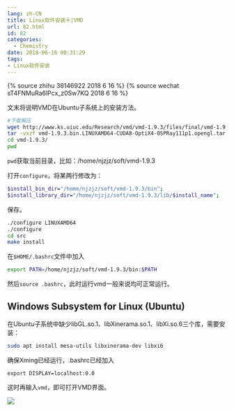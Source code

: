 ```yaml
---
lang: zh-CN
title: Linux软件安装④|VMD
url: 82.html
id: 82
categories:
  - Chemistry
date: 2018-06-16 00:31:29
tags:
- Linux软件安装
---
```


{% source zhihu 38146922 2018 6 16 %}
{% source wechat sT4FNMuRa6lPcx_z0Sw7KQ 2018 6 16 %}

文末将说明VMD在Ubuntu子系统上的安装方法。
<!--more-->

```sh
#下载解压
wget http://www.ks.uiuc.edu/Research/vmd/vmd-1.9.3/files/final/vmd-1.9.3.bin.LINUXAMD64-CUDA8-OptiX4-OSPRay111p1.opengl.tar.gz
tar -vxzf vmd-1.9.3.bin.LINUXAMD64-CUDA8-OptiX4-OSPRay111p1.opengl.tar.gz
cd vmd-1.9.3/
pwd
```

`pwd`获取当前目录，比如：/home/njzjz/soft/vmd-1.9.3

打开`configure`，将某两行修改为：

```sh
$install_bin_dir="/home/njzjz/soft/vmd-1.9.3/bin";
$install_library_dir="/home/njzjz/soft/vmd-1.9.3/lib/$install_name";
```

保存。

```sh
./configure LINUXAMD64
./configure
cd src
make install
```

在`$HOME/.bashrc`文件中加入

```sh
export PATH=/home/njzjz/soft/vmd-1.9.3/bin:$PATH
```

然后`source .bashrc`，此时运行vmd一般来说均可正常运行。

Windows Subsystem for Linux (Ubuntu)
------------------------------------

在Ubuntu子系统中缺少libGL.so.1、libXinerama.so.1、libXi.so.6三个库，需要安装：

```sh
sudo apt install mesa-utils libxinerama-dev libxi6
```

确保Xming已经运行，.bashrc已经加入

```
export DISPLAY=localhost:0.0
```

这时再输入`vmd`，即可打开VMD界面。

![](https://bb.njzjz.win/file/jinzhe/img/1BkC5jEZYVo5KlmOonvQWbqDrgICWzVD9)
